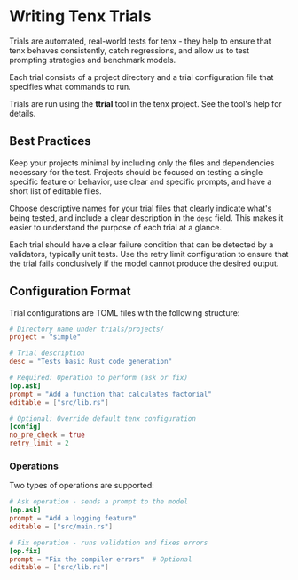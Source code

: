 
# Writing Tenx Trials

Trials are automated, real-world tests for tenx - they help to ensure that tenx
behaves consistently, catch regressions, and allow us to test prompting
strategies and benchmark models. 

Each trial consists of a project directory and a trial configuration file that
specifies what commands to run.

Trials are run using the **ttrial** tool in the tenx project. See the tool's
help for details. 

## Best Practices

Keep your projects minimal by including only the files and dependencies
necessary for the test. Projects should be focused on testing a single specific
feature or behavior, use clear and specific prompts, and have a short list of
editable files.

Choose descriptive names for your trial files that clearly indicate what's
being tested, and include a clear description in the `desc` field. This makes
it easier to understand the purpose of each trial at a glance.

Each trial should have a clear failure condition that can be detected by a
validators, typically unit tests. Use the retry limit configuration to ensure
that the trial fails conclusively if the model cannot produce the desired
output.


## Configuration Format

Trial configurations are TOML files with the following structure:

```toml
# Directory name under trials/projects/
project = "simple"

# Trial description
desc = "Tests basic Rust code generation"

# Required: Operation to perform (ask or fix)
[op.ask]
prompt = "Add a function that calculates factorial"
editable = ["src/lib.rs"]

# Optional: Override default tenx configuration
[config]
no_pre_check = true
retry_limit = 2
```

### Operations

Two types of operations are supported:

```toml
# Ask operation - sends a prompt to the model
[op.ask]
prompt = "Add a logging feature"
editable = ["src/main.rs"]

# Fix operation - runs validation and fixes errors
[op.fix]
prompt = "Fix the compiler errors"  # Optional
editable = ["src/lib.rs"]
```

